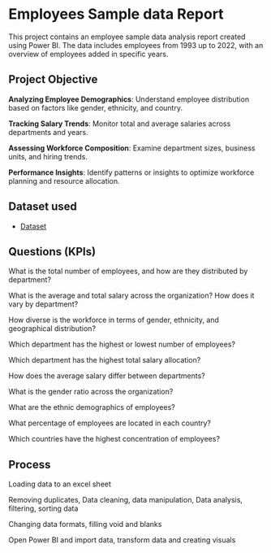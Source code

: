 # Employees Sample data Report
This project contains an employee sample data analysis report created using Power BI. The data includes employees from 1993 up to 2022, with an overview of employees added in specific years.

## Project Objective
**Analyzing Employee Demographics**: Understand employee distribution based on factors like gender, ethnicity, and country.

**Tracking Salary Trends**: Monitor total and average salaries across departments and years.

**Assessing Workforce Composition**: Examine department sizes, business units, and hiring trends.

**Performance Insights**: Identify patterns or insights to optimize workforce planning and resource allocation.


## Dataset used
- <a href= "https://github.com/EboseAbhu1/Data-Analytics-Project-Employees-Sample-Data/blob/main/Employee%20Sample%20Data%20-%20Portfolio.xlsx" >Dataset<a/>

## Questions (KPIs) 
What is the total number of employees, and how are they distributed by department?

What is the average and total salary across the organization? How does it vary by department?

How diverse is the workforce in terms of gender, ethnicity, and geographical distribution?

Which department has the highest or lowest number of employees?

Which department has the highest total salary allocation?

How does the average salary differ between departments?

What is the gender ratio across the organization?

What are the ethnic demographics of employees?

What percentage of employees are located in each country?

Which countries have the highest concentration of employees?

## Process
Loading data to an excel sheet

Removing duplicates, Data cleaning, data manipulation, Data analysis, filtering, sorting data

Changing data formats, filling void and blanks

Open Power BI and import data, transform data and creating visuals 
